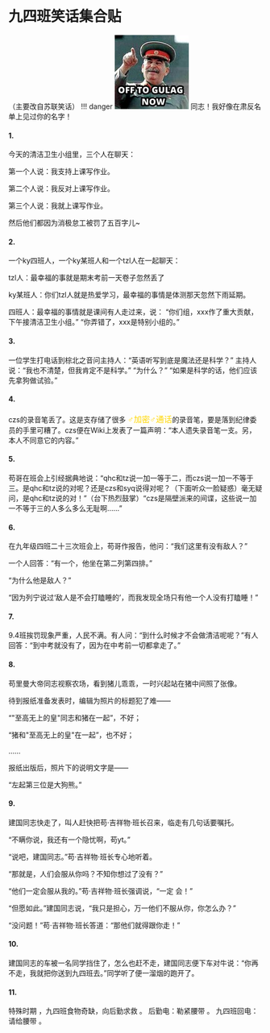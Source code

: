 # 九四班笑话集合贴
（主要改自苏联笑话）
!!! danger
    ![](pic\147px-OFF_TO_GULAG.jpg)
    同志！我好像在肃反名单上见过你的名字！


#### 1. 
今天的清洁卫生小组里，三个人在聊天：

第一个人说：我支持上课写作业。

第二个人说：我反对上课写作业。

第三个人说：我就上课写作业。

然后他们都因为消极怠工被罚了五百字儿~

#### 2. 
一个ky四班人，一个ky某班人和一个tzl人在一起聊天：

tzl人：最幸福的事就是期末考前一天卷子忽然丢了

ky某班人：你们tzl人就是热爱学习，最幸福的事情是体测那天忽然下雨延期。

四班人：最幸福的事情就是课间有人走过来，说：
“你们组，xxx作了重大贡献，下午接清洁卫生小组。”
“你弄错了，xxx是特别小组的。”

#### 3. 
一位学生打电话到棕北之音问主持人：“英语听写到底是魔法还是科学？”
主持人说：“我也不清楚，但我肯定不是科学。”
“为什么？”
“如果是科学的话，他们应该先拿狗做试验。” 

#### 4.
 czs的录音笔丢了。这是支存储了很多 <font color=#ffd700 size=3>♂加密♂通话</font>的录音笔，要是落到纪律委员的手里可糟了。czs便在Wiki上发表了一篇声明：“本人遗失录音笔一支。另，本人不同意它的内容。” 

#### 5. 
苟哥在班会上引经据典地说：“qhc和tz说一加一等于二，而czs说一加一不等于三。是qhc和tz说的对呢？还是czs和syq说得对呢？（下面听众一脸疑惑）毫无疑问，是qhc和tz说的对！”（台下热烈鼓掌）“czs是隔壁派来的间谍，这些说一加一不等于三的人多么多么无耻啊……” 


#### 6. 
在九年级四班二十三次班会上，苟哥作报告，他问：“我们这里有没有敌人？”

一个人回答：“有一个，他坐在第二列第四排。”

“为什么他是敌人？”

“因为列宁说过‘敌人是不会打瞌睡的’，而我发现全场只有他一个人没有打瞌睡！”　 

#### 7. 
9.4班挨罚现象严重，人民不满。有人问：“到什么时候才不会做清洁呢呢？”有人回答：“到中考就没有了，因为在中考前一切都拿走了。”

#### 8. 

苟里曼大帝同志视察农场，看到猪儿乖乖，一时兴起站在猪中间照了张像。

待到报纸准备发表时，编辑为照片的标题犯了难——

“"至高无上的皇"同志和猪在一起”，不好；

“猪和"至高无上的皇"在一起”，也不好；

……

报纸出版后，照片下的说明文字是——

“左起第三位是大狗熊。”

#### 9.
建国同志快走了，叫人赶快把苟·吉祥物·班长召来，临走有几句话要嘱托。

“不瞒你说，我还有一个隐忧啊，苟yt。”

“说吧，建国同志。”苟·吉祥物·班长专心地听着。

“那就是，人们会服从你吗？不知你想过了没有？”

“他们一定会服从我的。”苟·吉祥物·班长强调说，“一定
会！”

“但愿如此。”建国同志说，“我只是担心，万一他们不服从你，你怎么办？”

“没问题！”苟·吉祥物·班长答道：“那他们就得跟你走！”

#### 10.
建国同志的车被一名同学挡住了，怎么也赶不走，建国同志便下车对牛说：“你再不走，我就把你送到九四班去。”同学听了便一溜烟的跑开了。

#### 11.
特殊时期 ，九四班食物奇缺，向后勤求救 。
后勤电：勒紧腰带 。
九四班回电：请给腰带 。
